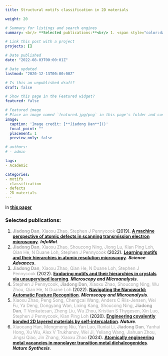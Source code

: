 ```yaml
---
title: Structural motifs classification in 2D materials

weight: 20

# Summary for listings and search engines
summary: <br/> **Selected publications:**<br/> 1. <span style="color:darkgray">**Jiadong Dan**, Xiaoxu Zhao, Stephen J Pennycook</span> (2019). [**A machine perspective of atomic defects in scanning transmission electron microscopy**](../../publication/dan-2019-review/). ***InfoMat***. <br/> 2. <span style="color:darkgray">**Jiadong Dan**, Xiaoxu Zhao, Shoucong Ning, Jiong Lu, Kian Ping Loh, Qian He, N Duane Loh, Stephen J Pennycook</span> (2022). [**Learning motifs and their hierarchies in atomic resolution microscopy**](../../publication/dan-2022-motif/). ***Science Advances***. <br/> 3. <span style="color:darkgray">**Jiadong Dan**, Xiaoxu Zhao, Qian He, N Duane Loh, Stephen J Pennycook</span> (2022). [**Exploring motifs and their hierarchies in crystals via unsupervised learning**](../../publication/dan-2022-motif-mm/). ***Microscopy and Microanalysis***. <br/> 4. <span style="color:darkgray">Stephen J Pennycook, **Jiadong Dan**, Xiaoxu Zhao, Shoucong Ning, Wu Zhou, Qian He, N Duane Loh</span> (2022). [**Navigating the Nanoworld:Automatic Feature Recognition**](../../publication/pennycook-2022-mm/). ***Microscopy and Microanalysis***. <br/> 5. <span style="color:darkgray">Xiaoxu Zhao, Peng Song, Chengcai Wang, Anders C Riis-Jensen, Wei Fu, Ya Deng, Dongyang Wan, Lixing Kang, Shoucong Ning, **Jiadong Dan**, T Venkatesan, Zheng Liu, Wu Zhou, Kristian S Thygesen, Xin Luo, Stephen J Pennycook, Kian Ping Loh</span> (2020). [**Engineering covalently bonded 2D layered materials by self-intercalation**](../../publication/zhao-2020-nature/). ***Nature***. <br/> 6. <span style="color:darkgray">Xiaocang Han, Mengmeng Niu, Yan Luo, Runlai Li, **Jiadong Dan**, Yanhui Hong, Xu Wu, Alex V Trukhanov, Wei Ji, Yeliang Wang, Jiahuan Zhou, Jingsi Qiao, Jin Zhang, Xiaoxu Zhao</span> (2024). [**Atomically engineering metal vacancies in monolayer transition metal dichalcogenides**](../../publication/han-2024-nature-synthesis/). ***Nature Synthesis***. <br/>

# Link this post with a project
projects: []

# Date published
date: "2022-08-03T00:00:01Z"

# Date updated
lastmod: "2020-12-13T00:00:00Z"

# Is this an unpublished draft?
draft: false

# Show this page in the Featured widget?
featured: false

# Featured image
# Place an image named `featured.jpg/png` in this page's folder and customize its options here.
image:
  caption: 'Image credit: [**Jiadong Dan**]()'
  focal_point: ""
  placement: 1
  preview_only: false

# authors:
# - admin

tags:
- Academic

categories:
- motifs
- classification
- defects
- 2D materials
---
```


In [**this paper**](../../publication/deng-2022-topological)

### Selected publications:
1. <span style="color:darkgray">**Jiadong Dan**, Xiaoxu Zhao, Stephen J Pennycook</span> (2019). [**A machine perspective of atomic defects in scanning transmission electron microscopy**](../../publication/dan-2019-review/). ***InfoMat***. <br/>
2. <span style="color:darkgray">**Jiadong Dan**, Xiaoxu Zhao, Shoucong Ning, Jiong Lu, Kian Ping Loh, Qian He, N Duane Loh, Stephen J Pennycook</span> (2022). [**Learning motifs and their hierarchies in atomic resolution microscopy**](../../publication/dan-2022-motif/). ***Science Advances***. <br/>
3. <span style="color:darkgray">**Jiadong Dan**, Xiaoxu Zhao, Qian He, N Duane Loh, Stephen J Pennycook</span> (2022). [**Exploring motifs and their hierarchies in crystals via unsupervised learning**](../../publication/dan-2022-motif-mm/). ***Microscopy and Microanalysis***. <br/>
4. <span style="color:darkgray">Stephen J Pennycook, **Jiadong Dan**, Xiaoxu Zhao, Shoucong Ning, Wu Zhou, Qian He, N Duane Loh</span> (2022). [**Navigating the Nanoworld: Automatic Feature Recognition**](../../publication/pennycook-2022-mm/). ***Microscopy and Microanalysis***. <br/>
5. <span style="color:darkgray">Xiaoxu Zhao, Peng Song, Chengcai Wang, Anders C Riis-Jensen, Wei Fu, Ya Deng, Dongyang Wan, Lixing Kang, Shoucong Ning, **Jiadong Dan**, T Venkatesan, Zheng Liu, Wu Zhou, Kristian S Thygesen, Xin Luo, Stephen J Pennycook, Kian Ping Loh</span> (2020). [**Engineering covalently bonded 2D layered materials by self-intercalation**](../../publication/zhao-2020-nature/). ***Nature***. <br/>
6. <span style="color:darkgray">Xiaocang Han, Mengmeng Niu, Yan Luo, Runlai Li, **Jiadong Dan**, Yanhui Hong, Xu Wu, Alex V Trukhanov, Wei Ji, Yeliang Wang, Jiahuan Zhou, Jingsi Qiao, Jin Zhang, Xiaoxu Zhao</span> (2024). [**Atomically engineering metal vacancies in monolayer transition metal dichalcogenides**](../../publication/han-2024-nature-synthesis/). ***Nature Synthesis***. <br/>

